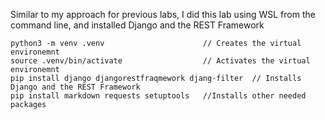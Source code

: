 Similar to my approach for previous labs, I did this lab using WSL from the command line, and installed Django and the REST Framework

```
python3 -m venv .venv                      // Creates the virtual environemnt
source .venv/bin/activate                  // Activates the virtual environemnt
pip install django djangorestfraqmework djang-filter  // Installs Django and the REST Framework
pip install markdown requests setuptools   //Installs other needed packages
```


